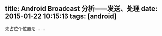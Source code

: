 title: Android Broadcast 分析——发送、处理
date: 2015-01-22 10:15:16
tags: [android]
---

先占位个位置先 ... ...


